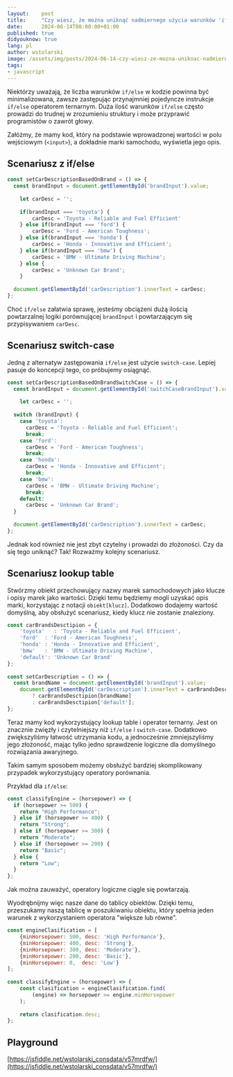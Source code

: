 ```yaml
---
layout:    post
title:     "Czy wiesz, że można uniknąć nadmiernego użycia warunków 'if' przez wykorzystanie ternary operator i lookup table?"
date:      2024-06-14T08:00:00+01:00
published: true
didyouknow: true
lang: pl
author: wstolarski
image: /assets/img/posts/2024-06-14-czy-wiesz-ze-mozna-uniknac-nadmiernego-uzycia-warunkow-if-przez-wykorzystanie-ternary-operator-i-lookup-table/code.webp
tags:
- javascript
---
```


Niektórzy uważają, że liczba warunków `if/else` w kodzie powinna być minimalizowana, zawsze zastępując przynajmniej pojedyncze instrukcje `if/else` operatorem ternarnym. Duża ilość warunków `if/else` często prowadzi do trudnej w zrozumieniu struktury i może przyprawić programistów o zawrót głowy.

Załóżmy, że mamy kod, który na podstawie wprowadzonej wartości w polu wejściowym (`<input>`), a dokładnie marki samochodu, wyświetla jego opis.

## Scenariusz z if/else
```javascript
const setCarDescriptionBasedOnBrand = () => {
  const brandInput = document.getElementById('brandInput').value;
 
    let carDesc = '';
   
    if(brandInput === 'toyota') {
        carDesc = 'Toyota - Reliable and Fuel Efficient'
    } else if(brandInput === 'ford') {
        carDesc = 'Ford - American Toughness';
    } else if(brandInput === 'honda') {
        carDesc = 'Honda - Innovative and Efficient';
    } else if(brandInput === 'bmw') {
        carDesc = 'BMW - Ultimate Driving Machine';
    } else {
        carDesc = 'Unknown Car Brand';
    }
 
  document.getElementById('carDescription').innerText = carDesc;
};
```
Choć `if/else` załatwia sprawę, jesteśmy obciążeni dużą ilością powtarzalnej logiki porównującej `brandInput` i powtarzającym się przypisywaniem `carDesc`.

## Scenariusz switch-case

Jedną z alternatyw zastępowania `if/else` jest użycie `switch-case`. Lepiej pasuje do koncepcji tego, co próbujemy osiągnąć.
```javascript
const setCarDescriptionBasedOnBrandSwitchCase = () => {
  const brandInput = document.getElementById('switchCaseBrandInput').value;
 
    let carDesc = '';
   
  switch (brandInput) {
    case 'toyota':
      carDesc = 'Toyota - Reliable and Fuel Efficient';
      break;
    case 'ford':
      carDesc = 'Ford - American Toughness';
      break;
    case 'honda':
      carDesc = 'Honda - Innovative and Efficient';
      break;
    case 'bmw':
      carDesc = 'BMW - Ultimate Driving Machine';
      break;
    default:
      carDesc = 'Unknown Car Brand';
  }
 
  document.getElementById('carDescription').innerText = carDesc;
};
```
Jednak kod również nie jest zbyt czytelny i prowadzi do złożoności. Czy da się tego uniknąć? Tak! Rozważmy kolejny scenariusz.

## Scenariusz lookup table
Stwórzmy obiekt przechowujący nazwy marek samochodowych jako klucze i opisy marek jako wartości. Dzięki temu będziemy mogli uzyskać opis marki, korzystając z notacji `obiekt[klucz]`. Dodatkowo dodajemy wartość domyślną, aby obsłużyć scenariusz, kiedy klucz nie zostanie znaleziony.
```javascript
const carBrandsDesctipion = {
    'toyota'   : 'Toyota - Reliable and Fuel Efficient',
    'ford'  : 'Ford - American Toughness',
    'honda' : 'Honda - Innovative and Efficient',
    'bmw'   : 'BMW - Ultimate Driving Machine',
    'default': 'Unknown Car Brand'
};
 
const setCarDescription = () => {
  const brandName = document.getElementById('brandInput').value;
    document.getElementById('carDescription').innerText = carBrandsDesctipion[brandName]
        ? carBrandsDesctipion[brandName]
        : carBrandsDesctipion['default'];
};
```
Teraz mamy kod wykorzystujący lookup table i operator ternarny. Jest on znacznie zwięzły i czytelniejszy niż `if/else` i `switch-case`. Dodatkowo zwiększyliśmy łatwość utrzymania kodu, a jednocześnie zmniejszyliśmy jego złożoność, mając tylko jedno sprawdzenie logiczne dla domyślnego rozwiązania awaryjnego.

Takim samym sposobem możemy obsłużyć bardziej skomplikowany przypadek wykorzystujący operatory porównania.

Przykład dla `if/else`:
```javascript
const classifyEngine = (horsepower) => {
  if (horsepower >= 500) {
    return "High Performance";
  } else if (horsepower >= 400) {
    return "Strong";
  } else if (horsepower >= 300) {
    return "Moderate";
  } else if (horsepower >= 200) {
    return "Basic";
  } else {
    return "Low";
  }
};
```
Jak można zauważyć, operatory logiczne ciągle się powtarzają.

Wyodrębnijmy więc nasze dane do tablicy obiektów. Dzięki temu, przeszukamy naszą tablicę w poszukiwaniu obiektu, który spełnia jeden warunek z wykorzystaniem operatora "większe lub równe".
```javascript
const engineClasification = [
    {minHorsepower: 500, desc: 'High Performance'},
    {minHorsepower: 400, desc: 'Strong'},
    {minHorsepower: 300, desc: 'Moderate'},
    {minHorsepower: 200, desc: 'Basic'},
    {minHorsepower: 0,  desc: 'Low'}
];
 
const classifyEngine = (horsepower) => {
    const clasification = engineClasification.find(
        (engine) => horsepower >= engine.minHorsepower
    );
 
    return clasification.desc;
};
```

## Playground
[https://jsfiddle.net/wstolarski_consdata/v57mrdfw/](https://jsfiddle.net/wstolarski_consdata/v57mrdfw/)